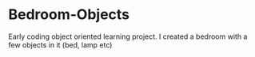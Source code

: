 # Bedroom-Objects
Early coding object oriented learning project. I created a bedroom with a few objects in it (bed, lamp etc)
